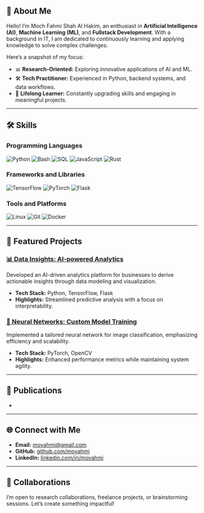 


## 📘 About Me
Hello! I’m Moch Fahmi Shah Al Hakim, an enthusiast in **Artificial Intelligence (AI)**, **Machine Learning (ML)**, and **Fullstack Development**. With a background in IT, I am dedicated to continuously learning and applying knowledge to solve complex challenges.

Here’s a snapshot of my focus:
- 📊 **Research-Oriented:** Exploring innovative applications of AI and ML.
- 🛠️ **Tech Practitioner:** Experienced in Python, backend systems, and data workflows.
- 🌱 **Lifelong Learner:** Constantly upgrading skills and engaging in meaningful projects.

---

## 🛠️ Skills

### Programming Languages  
![Python](https://img.shields.io/badge/Python-FFD43B?style=for-the-badge&logo=python&logoColor=blue) ![Bash](https://img.shields.io/badge/Bash-4EAA25?style=for-the-badge&logo=gnu-bash&logoColor=white) ![SQL](https://img.shields.io/badge/SQL-003B57?style=for-the-badge&logo=postgresql&logoColor=white) ![JavaScript](https://img.shields.io/badge/JavaScript-F7DF1E?style=for-the-badge&logo=javascript&logoColor=black) ![Rust](https://img.shields.io/badge/Rust-000000?style=for-the-badge&logo=rust&logoColor=white)

### Frameworks and Libraries  
![TensorFlow](https://img.shields.io/badge/TensorFlow-FF6F00?style=for-the-badge&logo=tensorflow&logoColor=white) ![PyTorch](https://img.shields.io/badge/PyTorch-EE4C2C?style=for-the-badge&logo=pytorch&logoColor=white) ![Flask](https://img.shields.io/badge/Flask-000000?style=for-the-badge&logo=flask&logoColor=white)

### Tools and Platforms  
![Linux](https://img.shields.io/badge/Linux-FCC624?style=for-the-badge&logo=linux&logoColor=black) ![Git](https://img.shields.io/badge/Git-F05032?style=for-the-badge&logo=git&logoColor=white) ![Docker](https://img.shields.io/badge/Docker-2496ED?style=for-the-badge&logo=docker&logoColor=white)

---

## 📂 Featured Projects

### [📊 Data Insights: AI-powered Analytics](projects/data-insights/README.md)
Developed an AI-driven analytics platform for businesses to derive actionable insights through data modeling and visualization.

- **Tech Stack:** Python, TensorFlow, Flask
- **Highlights:** Streamlined predictive analysis with a focus on interpretability.

### [🧠 Neural Networks: Custom Model Training](projects/custom-nn/README.md)
Implemented a tailored neural network for image classification, emphasizing efficiency and scalability.

- **Tech Stack:** PyTorch, OpenCV
- **Highlights:** Enhanced performance metrics while maintaining system agility.

---

## 📝 Publications

- 

---

## 🌐 Connect with Me

- **Email:** [movahmi@gmail.com](mailto:movahmi@gmail.com)  
- **GitHub:** [github.com/movahmi](https://github.com/movahmi)  
- **LinkedIn:** [linkedin.com/in/movahmi](https://linkedin.com/in/movahmi)

---

## 🤝 Collaborations
I’m open to research collaborations, freelance projects, or brainstorming sessions. Let’s create something impactful!
